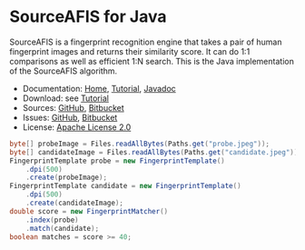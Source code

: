 # SourceAFIS for Java #

SourceAFIS is a fingerprint recognition engine that takes a pair of human fingerprint images and returns their similarity score.
It can do 1:1 comparisons as well as efficient 1:N search. This is the Java implementation of the SourceAFIS algorithm.

* Documentation: [Home](https://sourceafis.machinezoo.com/), [Tutorial](https://sourceafis.machinezoo.com/java), [Javadoc](https://sourceafis.machinezoo.com/javadoc/com/machinezoo/sourceafis/package-summary.html)
* Download: see [Tutorial](https://sourceafis.machinezoo.com/java)
* Sources: [GitHub](https://github.com/robertvazan/sourceafis-java), [Bitbucket](https://bitbucket.org/robertvazan/sourceafis-java/src)
* Issues: [GitHub](https://github.com/robertvazan/sourceafis-java/issues), [Bitbucket](https://bitbucket.org/robertvazan/sourceafis-java/issues)
* License: [Apache License 2.0](https://www.apache.org/licenses/LICENSE-2.0)

```java
byte[] probeImage = Files.readAllBytes(Paths.get("probe.jpeg"));
byte[] candidateImage = Files.readAllBytes(Paths.get("candidate.jpeg"));
FingerprintTemplate probe = new FingerprintTemplate()
	.dpi(500)
	.create(probeImage);
FingerprintTemplate candidate = new FingerprintTemplate()
	.dpi(500)
	.create(candidateImage);
double score = new FingerprintMatcher()
	.index(probe)
	.match(candidate);
boolean matches = score >= 40;
```
